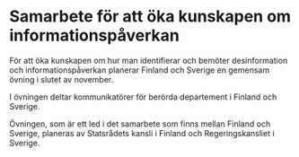 # Samarbete för att öka kunskapen om informationspåverkan

För att öka kunskapen om hur man identifierar och bemöter desinformation och informationspåverkan planerar Finland och Sverige en gemensam övning i slutet av november.


I övningen deltar kommunikatörer för berörda departement i Finland och Sverige.

Övningen, som är ett led i det samarbete som finns mellan Finland och Sverige, planeras av Statsrådets kansli i Finland och Regeringskansliet i Sverige.
